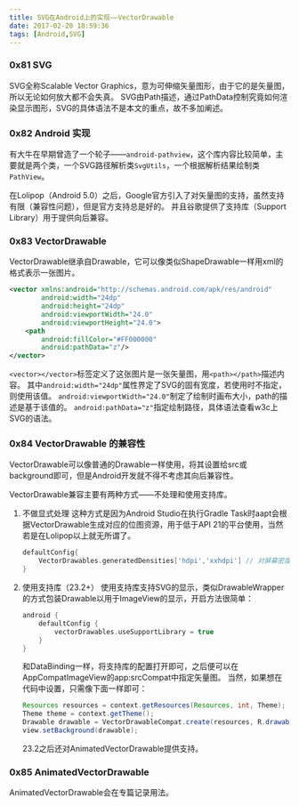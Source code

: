 ```yaml
---
title: SVG在Android上的实现——VectorDrawable
date: 2017-02-20 18:59:36
tags: [Android,SVG]
---
```


### 0x81 SVG
SVG全称Scalable Vector Graphics，意为可伸缩矢量图形，由于它的是矢量图，所以无论如何放大都不会失真。
SVG由Path描述，通过PathData控制究竟如何渲染显示图形，SVG的具体语法不是本文的重点，故不多加阐述。

### 0x82 Android 实现
有大牛在早期曾造了一个轮子——`android-pathview`，这个库内容比较简单，主要就是两个类，一个SVG路径解析类`SvgUtils`，一个根据解析结果绘制类`PathView`。

在Lolipop（Android 5.0）之后，Google官方引入了对矢量图的支持，虽然支持有限（兼容性问题），但是官方支持总是好的。
并且谷歌提供了支持库（Support Library）用于提供向后兼容。

### 0x83 VectorDrawable
VectorDrawable继承自Drawable，它可以像类似ShapeDrawable一样用xml的格式表示一张图片。
```XML
<vector xmlns:android="http://schemas.android.com/apk/res/android"
        android:width="24dp"
        android:height="24dp"
        android:viewportWidth="24.0"
        android:viewportHeight="24.0">
    <path
        android:fillColor="#FF000000"
        android:pathData="z"/>
</vector>
```
`<vector></vector>`标签定义了这张图片是一张矢量图，用`<path></path>`描述内容。
其中`android:width="24dp"`属性界定了SVG的固有宽度，若使用时不指定，则使用该值。
`android:viewportWidth="24.0"`制定了绘制时画布大小，path的描述是基于该值的。
`android:pathData="z"`指定绘制路径，具体语法查看w3c上SVG的语法。

### 0x84 VectorDrawable 的兼容性
VectorDrawable可以像普通的Drawable一样使用，将其设置给src或background即可，但是Android开发就不得不考虑其向后兼容性。

VectorDrawable兼容主要有两种方式——不处理和使用支持库。
1. 不做显式处理
    这种方式是因为Android Studio在执行Gradle Task时aapt会根据VectorDrawable生成对应的位图资源，用于低于API 21的平台使用，当然若是在Lolipop以上就无所谓了。
    ```Groovy
    defaultConfig{
        VectorDrawables.generatedDensities['hdpi','xxhdpi'] // 对屏幕密度为1.5和3的设备生成对应的位图资源
    }
    ```

2. 使用支持库（23.2+）
    使用支持库支持SVG的显示，类似DrawableWrapper的方式包装Drawable以用于ImageView的显示，开启方法很简单：
    ```Groovy
    android {  
        defaultConfig {  
            vectorDrawables.useSupportLibrary = true  
        }  
    }
    ```
    和DataBinding一样，将支持库的配置打开即可，之后便可以在AppCompatImageView的app:srcCompat中指定矢量图。
    当然，如果想在代码中设置，只需像下面一样即可：
    ```Java
    Resources resources = context.getResources(Resources, int, Theme);
    Theme theme = context.getTheme();
    Drawable drawable = VectorDrawableCompat.create(resources, R.drawable.vector_drawable, theme);
    view.setBackground(drawable);
    ```
    23.2之后还对AnimatedVectorDrawable提供支持。

### 0x85 AnimatedVectorDrawable
AnimatedVectorDrawable会在专篇记录用法。